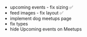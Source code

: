 - upcoming events - fix sizing ✅
- feed images - fix layout ✅
- implement dog meetups page
- fix types
- hide Upcoming events on Meetups
